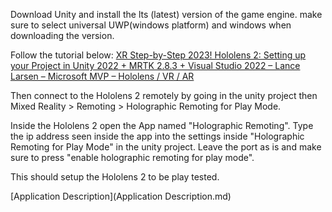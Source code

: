 Download Unity and install the lts (latest) version of the game engine. make sure to select universal UWP(windows platform) and windows when downloading the version.

Follow the tutorial below:
[XR Step-by-Step 2023! Hololens 2: Setting up your Project in Unity 2022 + MRTK 2.8.3 + Visual Studio 2022 – Lance Larsen – Microsoft MVP – Hololens / VR / AR](http://www.lancelarsen.com/xr-step-by-step-2023-hololens-2-setting-up-your-project-in-unity-2022-mrtk-2-8-3-visual-studio-2022/)

Then connect to the Hololens 2 remotely by going in the unity project then Mixed Reality > Remoting > Holographic Remoting for Play Mode.

Inside the Hololens 2 open the App named "Holographic Remoting". Type the ip address seen inside the app into the settings inside "Holographic Remoting for Play Mode" in the unity project. Leave the port as is and make sure to press "enable holographic remoting for play mode". 

This should setup the Hololens 2 to be play tested. 

[Application Description](Application Description.md)
